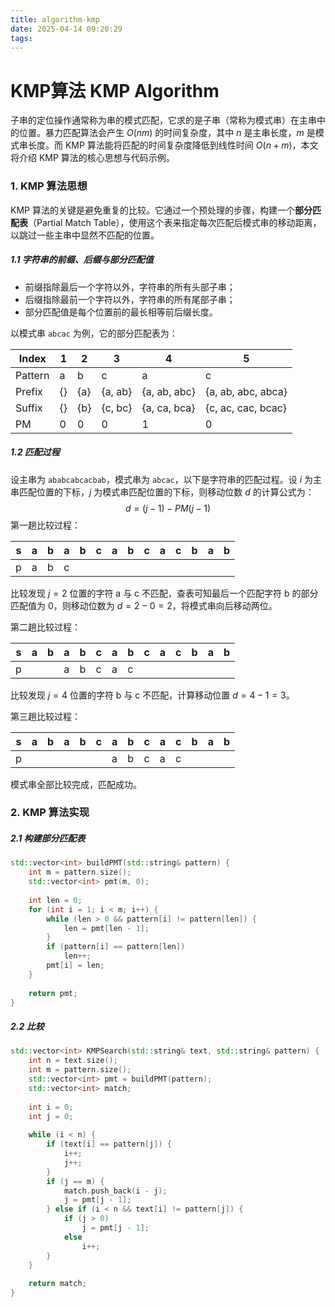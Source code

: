 ```yaml
---
title: algorithm-kmp
date: 2025-04-14 09:20:29
tags:
---
```


# KMP算法 KMP Algorithm

子串的定位操作通常称为串的模式匹配，它求的是子串（常称为模式串）在主串中的位置。暴力匹配算法会产生 $O(nm)$ 的时间复杂度，其中 $n$ 是主串长度，$m$ 是模式串长度。而 KMP 算法能将匹配的时间复杂度降低到线性时间 $O(n+m)$，本文将介绍 KMP 算法的核心思想与代码示例。

### 1. KMP 算法思想

KMP 算法的关键是避免重复的比较。它通过一个预处理的步骤，构建一个**部分匹配表**（Partial Match Table），使用这个表来指定每次匹配后模式串的移动距离，以跳过一些主串中显然不匹配的位置。

##### 1.1 字符串的前缀、后缀与部分匹配值

- 前缀指除最后一个字符以外，字符串的所有头部子串；
- 后缀指除最前一个字符以外，字符串的所有尾部子串；
- 部分匹配值是每个位置前的最长相等前后缀长度。

以模式串 `abcac` 为例，它的部分匹配表为：

| Index   | 1    | 2    | 3       | 4            | 5                  |
| ------- | ---- | ---- | ------- | ------------ | ------------------ |
| Pattern | a    | b    | c       | a            | c                  |
| Prefix  | {}   | {a}  | {a, ab} | {a, ab, abc} | {a, ab, abc, abca} |
| Suffix  | {}   | {b}  | {c, bc} | {a, ca, bca} | {c, ac, cac, bcac} |
| PM      | 0    | 0    | 0       | 1            | 0                  |

##### 1.2 匹配过程

设主串为 `ababcabcacbab`，模式串为 `abcac`，以下是字符串的匹配过程。设 $i$ 为主串匹配位置的下标，$j$ 为模式串匹配位置的下标，则移动位数 $d$ 的计算公式为：
$$
d = (j-1) - PM(j-1)
$$
第一趟比较过程：

| s    | a    | b    | a    | b    | c    | a    | b    | c    | a    | c    | b    | a    | b    |
| ---- | ---- | ---- | ---- | ---- | ---- | ---- | ---- | ---- | ---- | ---- | ---- | ---- | ---- |
| p    | a    | b    | c    |      |      |      |      |      |      |      |      |      |      |

比较发现 $j = 2$ 位置的字符 a 与 c 不匹配，查表可知最后一个匹配字符 b 的部分匹配值为 0，则移动位数为 $d = 2 - 0 = 2$，将模式串向后移动两位。

第二趟比较过程：

| s    | a    | b    | a    | b    | c    | a    | b    | c    | a    | c    | b    | a    | b    |
| ---- | ---- | ---- | ---- | ---- | ---- | ---- | ---- | ---- | ---- | ---- | ---- | ---- | ---- |
| p    |      |      | a    | b    | c    | a    | c    |      |      |      |      |      |      |

比较发现 $j=4$ 位置的字符 b 与 c 不匹配，计算移动位置 $d = 4 - 1 = 3$。

第三趟比较过程：

| s    | a    | b    | a    | b    | c    | a    | b    | c    | a    | c    | b    | a    | b    |
| ---- | ---- | ---- | ---- | ---- | ---- | ---- | ---- | ---- | ---- | ---- | ---- | ---- | ---- |
| p    |      |      |      |      |      | a    | b    | c    | a    | c    |      |      |      |

模式串全部比较完成，匹配成功。



### 2. KMP 算法实现

##### 2.1 构建部分匹配表

```c++
std::vector<int> buildPMT(std::string& pattern) {
    int m = pattern.size();
    std::vector<int> pmt(m, 0);
    
    int len = 0;
    for (int i = 1; i < m; i++) {
       	while (len > 0 && pattern[i] != pattern[len]) {
            len = pmt[len - 1];
        }
        if (pattern[i] == pattern[len])
            len++;
        pmt[i] = len;
    }
    
    return pmt;
}
```

##### 2.2 比较

```c++
std::vector<int> KMPSearch(std::string& text, std::string& pattern) {
    int n = text.size();
    int m = pattern.size();
    std::vector<int> pmt = buildPMT(pattern);
    std::vector<int> match;
    
    int i = 0;
    int j = 0;
    
    while (i < n) {
        if (text[i] == pattern[j]) {
            i++;
            j++;
        }
        if (j == m) {
            match.push_back(i - j);
            j = pmt[j - 1];
        } else if (i < n && text[i] != pattern[j]) {
            if (j > 0)
                j = pmt[j - 1];
            else
                i++;
        }
    }
    
    return match;
}
```

